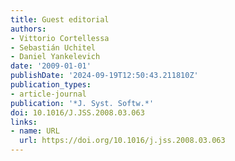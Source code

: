 ```yaml
---
title: Guest editorial
authors:
- Vittorio Cortellessa
- Sebastián Uchitel
- Daniel Yankelevich
date: '2009-01-01'
publishDate: '2024-09-19T12:50:43.211810Z'
publication_types:
- article-journal
publication: '*J. Syst. Softw.*'
doi: 10.1016/J.JSS.2008.03.063
links:
- name: URL
  url: https://doi.org/10.1016/j.jss.2008.03.063
---
```


